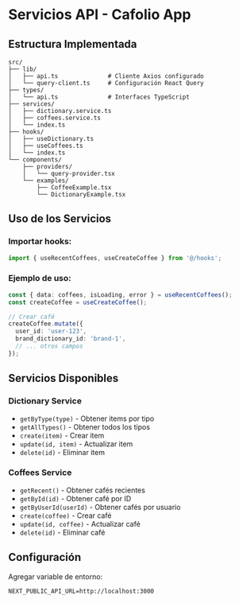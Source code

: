# Servicios API - Cafolio App

## Estructura Implementada

```
src/
├── lib/
│   ├── api.ts              # Cliente Axios configurado
│   └── query-client.ts     # Configuración React Query
├── types/
│   └── api.ts              # Interfaces TypeScript
├── services/
│   ├── dictionary.service.ts
│   ├── coffees.service.ts
│   └── index.ts
├── hooks/
│   ├── useDictionary.ts
│   ├── useCoffees.ts
│   └── index.ts
└── components/
    ├── providers/
    │   └── query-provider.tsx
    └── examples/
        ├── CoffeeExample.tsx
        └── DictionaryExample.tsx
```

## Uso de los Servicios

### Importar hooks:
```typescript
import { useRecentCoffees, useCreateCoffee } from '@/hooks';
```

### Ejemplo de uso:
```typescript
const { data: coffees, isLoading, error } = useRecentCoffees();
const createCoffee = useCreateCoffee();

// Crear café
createCoffee.mutate({
  user_id: 'user-123',
  brand_dictionary_id: 'brand-1',
  // ... otros campos
});
```

## Servicios Disponibles

### Dictionary Service
- `getByType(type)` - Obtener items por tipo
- `getAllTypes()` - Obtener todos los tipos
- `create(item)` - Crear item
- `update(id, item)` - Actualizar item
- `delete(id)` - Eliminar item

### Coffees Service
- `getRecent()` - Obtener cafés recientes
- `getById(id)` - Obtener café por ID
- `getByUserId(userId)` - Obtener cafés por usuario
- `create(coffee)` - Crear café
- `update(id, coffee)` - Actualizar café
- `delete(id)` - Eliminar café

## Configuración

Agregar variable de entorno:
```
NEXT_PUBLIC_API_URL=http://localhost:3000
```